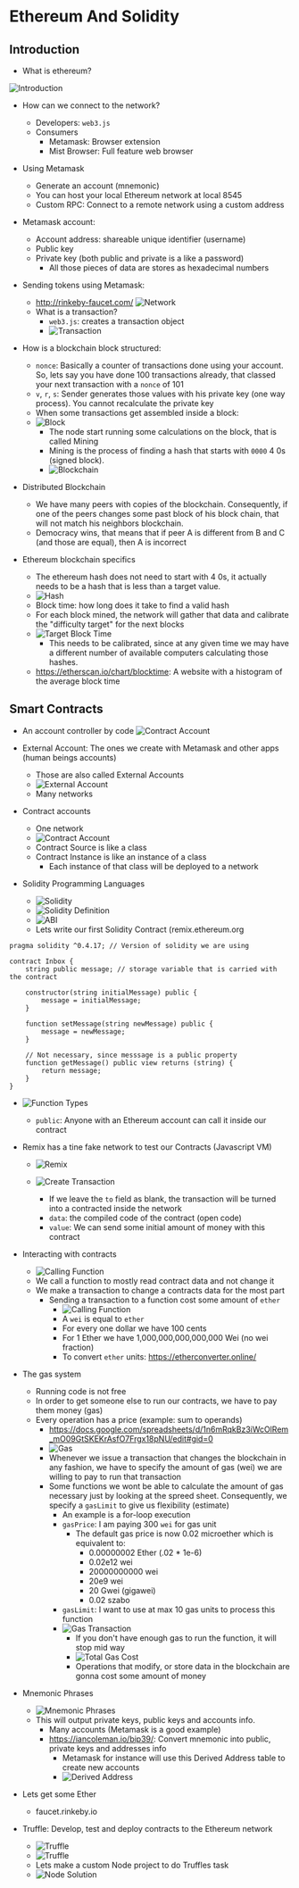 # Ethereum And Solidity

## Introduction

* What is ethereum?

![Introduction](./images/what-is-ethereum.png)

* How can we connect to the network?
  * Developers: `web3.js`
  * Consumers
    * Metamask: Browser extension
    * Mist Browser: Full feature web browser


* Using Metamask
  * Generate an account (mnemonic)
  * You can host your local Ethereum network at local 8545
  * Custom RPC: Connect to a remote network using a custom address


* Metamask account:
  * Account address: shareable unique identifier (username)
  * Public key
  * Private key (both public and private is a like a password)
    * All those pieces of data are stores as hexadecimal numbers


* Sending tokens using Metamask:
  * http://rinkeby-faucet.com/
  ![Network](./images/networks.png)
  * What is a transaction?
    * `web3.js`: creates a transaction object
    * ![Transaction](./images/transaction.png)


* How is a blockchain block structured:
    * `nonce`: Basically a counter of transactions done using your account. So, lets say you have done 100 transactions already, that classed your next transaction with a `nonce` of 101
    * `v`, `r`, `s`: Sender generates those values with his private key (one way process). You cannot recalculate the private key
    * When some transactions get assembled inside a block:
    * ![Block](./images/block.png)
      * The node start running some calculations on the block, that is called Mining
      * Mining is the process of finding a hash  that starts with `0000` 4 0s (signed block).
      * ![Blockchain](./images/blockchain.png)


* Distributed Blockchain
  * We have many peers with copies of the blockchain. Consequently, if one of the peers changes some past block of his block chain, that will not match his neighbors blockchain.
  * Democracy wins, that means that if peer A is different from B and C (and those are equal), then A is incorrect


* Ethereum blockchain specifics
  * The ethereum hash does not need to start with 4 0s, it actually needs to be a hash that is less than a target value.
  * ![Hash](./images/hash.png)  
  * Block time: how long does it take to find a valid hash
  * For each block mined, the network will gather that data and calibrate the "difficulty target" for the next blocks
  * ![Target Block Time](./images/target-block-time.png)
    * This needs to be calibrated, since at any given time we may have a different number of available computers calculating those hashes.
  * https://etherscan.io/chart/blocktime: A website with a histogram of the average block time


## Smart Contracts

* An account controller by code
![Contract Account](./images/contract-account.png)


* External Account: The ones we create with Metamask and other apps (human beings accounts)
  * Those are also called External Accounts
  * ![External Account](./images/external-account.png)
  * Many networks


* Contract accounts
  * One network
  * ![Contract Account](./images/contract-accounts.png)
  * Contract Source is like a class
  * Contract Instance is like an instance of a class
    * Each instance of that class will be deployed to a network


* Solidity Programming Languages
  * ![Solidity](./images/solidity.png)
  * ![Solidity Definition](./images/solidity-definition.png)
  * ![ABI](./images/abi.png)
  * Lets write our first Solidity Contract (remix.ethereum.org

```
pragma solidity ^0.4.17; // Version of solidity we are using

contract Inbox {
    string public message; // storage variable that is carried with the contract

    constructor(string initialMessage) public {
        message = initialMessage;
    }

    function setMessage(string newMessage) public {
        message = newMessage;
    }

    // Not necessary, since messsage is a public property
    function getMessage() public view returns (string) {
        return message;
    }
}
```

  * ![Function Types](./images/function-types.png)
    * `public`: Anyone with an Ethereum account can call it inside our contract
  * Remix has a tine fake network to test our Contracts (Javascript VM)
    * ![Remix](./images/remix.png)

    * ![Create Transaction](./images/transaction2.png)
      * If we leave the `to` field as blank, the transaction will be turned into a contracted inside the network
      * `data`: the compiled code of the contract (open code)
      * `value`: We can send some initial amount of money with this contract


  * Interacting with contracts
    * ![Calling Function](./images/call-func.png)
    * We call a function to mostly read contract data and not change it
    * We make a transaction to change a contracts data for the most part
      * Sending a transaction to a function cost some amount of `ether`
        * ![Calling Function](./images/units.png)
        * A `wei` is equal to `ether`
        * For every one dollar we have 100 cents
        * For 1 Ether we have 1,000,000,000,000,000 Wei (no wei fraction)
        * To convert `ether` units: https://etherconverter.online/


  * The gas system
    * Running code is not free
    * In order to get someone else to run our contracts, we have to pay them money (gas)
    * Every operation has a price (example: sum to operands)
      * https://docs.google.com/spreadsheets/d/1n6mRqkBz3iWcOlRem_mO09GtSKEKrAsfO7Frgx18pNU/edit#gid=0
      * ![Gas](./images/gas.png)
      * Whenever we issue a transaction that changes the blockchain in any fashion, we have to specify the amount of gas (wei) we are willing to pay to run that transaction
      * Some functions we wont be able to calculate the amount of gas necessary just by looking at the spreed sheet. Consequently, we specify a `gasLimit` to give us flexibility (estimate)
        * An example is a for-loop execution
        * `gasPrice`: I am paying 300 `wei` for gas unit
          * The default gas price is now 0.02 microether which is equivalent to:
            * 0.00000002 Ether (.02 * 1e-6)
            * 0.02e12 wei
            * 20000000000 wei
            * 20e9 wei
            * 20 Gwei (gigawei)
            * 0.02 szabo
        * `gasLimit`: I want to use at max 10 gas units to process this function
        * ![Gas Transaction](./images/gas-transaction.png)
          * If you don't have enough gas to run the function, it will stop mid way
          * ![Total Gas Cost](./images/total-gas-cost.png)
          * Operations that modify, or store data in the blockchain are gonna cost some amount of money


  * Mnemonic Phrases
    * ![Mnemonic Phrases](./images/mnemonic.png)
    * This will output private keys, public keys and accounts info.
      * Many accounts (Metamask is a good example)
      * https://iancoleman.io/bip39/: Convert mnemonic into public, private keys and addresses info
        * Metamask for instance will use this Derived Address table to create new accounts
        * ![Derived Address](./images/creating-new-accounts.png)


  * Lets get some Ether
    * faucet.rinkeby.io

  * Truffle: Develop, test and deploy contracts to the Ethereum network
    * ![Truffle](./images/truffle.png)
    * ![Truffle](./images/truffle-underdev.png)
    * Lets make a custom Node project to do Truffles task
    * ![Node Solution](./images/design-node-solution.png)
